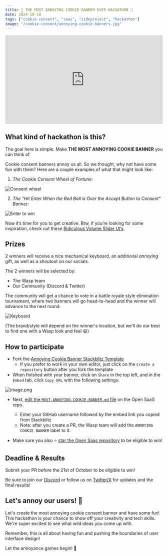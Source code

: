 ```yaml
---
title: 🍪 THE MOST ANNOYING COOKIE BANNER EVER HACKATHON 🤬
date: 2024-10-10
tags: ["cookie consent", "saas", "sideproject", "hackathon"] 
image: "/cookie-consent/annoying-cookie-banners.jpg"
---
```

<div style="position: relative; padding-bottom: 56.25%; height: 0; overflow: hidden;">
  <iframe 
    style="position: absolute; top: 0; left: 0; width: 100%; height: 100%;"
    src="https://www.youtube.com/embed/tLEEk8Q5jo4?si=U-nROtawDHrjJ4k0" 
    title="YouTube video player" 
    frameborder="0" 
    allow="accelerometer; autoplay; clipboard-write; encrypted-media; gyroscope; picture-in-picture; web-share" 
    referrerpolicy="strict-origin-when-cross-origin" 
    allowfullscreen>
  </iframe>
</div>

## What kind of hackathon is this?

The goal here is simple. Make **THE MOST ANNOYING COOKIE BANNER** you can think of.

Cookie consent banners annoy us all. So we thought, why not have some fun with them? Here are a couple examples of what that might look like:

1. *The Cookie Consent Wheel of Fortune:*

![Consent wheel](/cookie-consent/wheel.gif)

2. *The “Hit Enter When the Red Ball is Over the Accept Button to Consent” Banner:* 
    
![Enter to win](/cookie-consent/enter.gif)
    

Now it’s time for you to get creative. Btw, if you’re looking for some inspiration, check out these [Ridiculous Volume Slider UI’s](https://uxdesign.cc/the-worst-volume-control-ui-in-the-world-60713dc86950).

## Prizes

2 winners will receive a nice mechanical keyboard, an additional *annoying* gift, as well as a shoutout on our socials.

The 2 winners will be selected by:

- The Wasp team
- Our Community (Discord & Twitter)

The community will get a chance to vote in a battle royale style elimination tournament, where two banners will go head-to-head and the winner will advance to the next round.

![Keyboard](/cookie-consent/keyboard.jpg)

(The brand/style will depend on the winner's location, but we'll do our best to find one with a Wasp look and feel 😃)

## How to participate

- Fork the [Annoying Cookie Banner Stackblitz Template](https://stackblitz.com/edit/vitejs-vite-uiyjag?file=src%2Flanding-page%2Fcomponents%2FCookieConsentBanner.tsx)
    - If you prefer to work in your own editor, just click on the `Create a repository` button after you fork the template
- When finished with your banner, click on `Share` in the top left, and in the `Embed` tab, click `Copy URL` with the following settings:
    
![image.png](/cookie-consent/image.png)
    
- Next, [edit the `MOST-ANNOYING-COOKIE-BANNER.md` file](https://github.com/wasp-lang/open-saas/edit/main/MOST-ANNOYING-COOKIE-BANNER.md) on the Open SaaS repo.
    - Enter your GitHub username followed by the embed link you copied from Stackblitz 
    - Note: after you create a PR, the Wasp team will add the `ANNOYING COOKIE BANNER` label to it. 
    
- Make sure you also ⭐️ [star the Open Saas repository](https://github.com/wasp-lang/open-saas) to be eligible to win!

## Deadline & Results

Submit your PR before the 21st of October to be eligible to win!

Be sure to join our [Discord](https://discord.gg/rzdnErX) or follow us on [Twitter/X](https://twitter.com/wasplang) for updates and the final results!

## Let's annoy our users! 🚀

Let's create the most annoying cookie consent banner and have some fun! This hackathon is your chance to show off your creativity and tech skills. We're super excited to see what wild ideas you come up with. 

Remember, this is all about having fun and pushing the boundaries of user interface design!

Let the annoyance games begin! 🎉